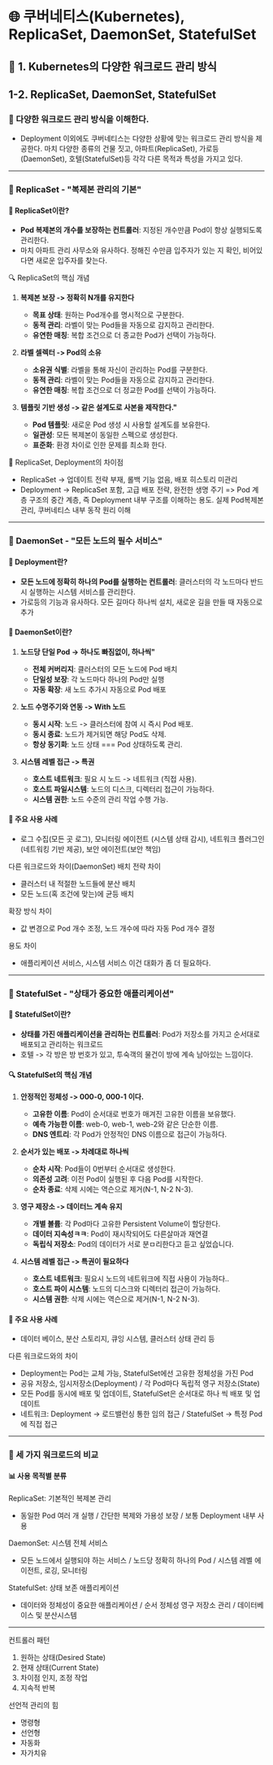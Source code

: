 # 🌐 쿠버네티스(Kubernetes), ReplicaSet, DaemonSet, StatefulSet

## 🎯 1. Kubernetes의 다양한 워크로드 관리 방식

## 1-2. ReplicaSet, DaemonSet, StatefulSet

### 🎯 다양한 워크로드 관리 방식을 이해한다.

- Deployment 이외에도 쿠버네티스는 다양한 상황에 맞는 워크로드 관리 방식을 제공한다. 마치 다양한 종류의 건물 짓고, 아파트(ReplicaSet), 가로등(DaemonSet), 호텔(StatefulSet)등 각각 다른 목적과 특성을 가지고 있다.

---

### 🏢 ReplicaSet - "복제본 관리의 기본"

#### 🚀 ReplicaSet이란?

- **Pod 복제본의 개수를 보장하는 컨트롤러**: 지정된 개수만큼 Pod이 항상 실행되도록 관리한다.
- 마치 아파트 관리 사무소와 유사하다. 정해진 수만큼 입주자가 있는 지 확인, 비어있다면 새로운 입주자를 찾는다.

🔍 ReplicaSet의 핵심 개념

1. **복제본 보장 -> 정확히 N개를 유지한다**

   - **목표 상태**: 원하는 Pod개수를 명시적으로 구분한다.
   - **동적 관리**: 라벨이 맞는 Pod들을 자동으로 감지하고 관리한다.
   - **유연한 매칭**: 복합 조건으로 더 종교한 Pod가 선택이 가능하다.

2. **라벨 셀렉터 -> Pod의 소유**

   - **소유권 식별**: 라벨을 통해 자신이 관리하는 Pod를 구분한다.
   - **동적 관리**: 라벨이 맞는 Pod들을 자동으로 감지하고 관리한다.
   - **유연한 매칭**: 복합 조건으로 더 정교한 Pod를 선택이 가능하다.

3. **템플릿 기반 생성 -> 같은 설계도로 사본을 제작한다."**
   - **Pod 템플릿**: 새로운 Pod 생성 시 사용할 설계도를 보유한다.
   - **일관성**: 모든 복제본이 동일한 스펙으로 생성한다.
   - **표준화**: 환경 차이로 인한 문제를 최소화 한다.

🤔 ReplicaSet, Deployment의 차이점

- ReplicaSet -> 업데이트 전략 부재, 롤백 기능 없음, 배포 히스토리 미관리
- Deployment -> ReplicaSet 포함, 고급 배포 전략, 완전한 생명 주기
  => Pod 계층 구조의 중간 계층, 즉 Deployment 내부 구조를 이해하는 용도. 실제 Pod복제본 관리, 쿠버네티스 내부 동작 원리 이해

---

### 🚦 DaemonSet - "모든 노드의 필수 서비스"

#### 🚀 Deployment란?

- **모든 노드에 정확히 하나의 Pod를 실행하는 컨트롤러**: 클러스터의 각 노드마다 반드시 실행하는 시스템 서비스를 관리한다.
- 가로등의 기능과 유사하다. 모든 길마다 하나씩 설치, 새로운 길을 만들 때 자동으로 추가

#### 🚀 DaemonSet이란?

1. **노드당 단일 Pod -> 하나도 빠짐없이, 하나씩"**

   - **전체 커버리지**: 클러스터의 모든 노드에 Pod 배치
   - **단일성 보장**: 각 노드마다 하나의 Pod만 실행
   - **자동 확장**: 새 노드 추가시 자동으로 Pod 배포

2. **노드 수명주기와 연동 -> With 노드**

   - **동시 시작**: 노드 -> 클러스터에 참여 시 즉시 Pod 배포.
   - **동시 종료**: 노드가 제거되면 해당 Pod도 삭제.
   - **항상 동기화**: 노드 상태 === Pod 상태하도록 관리.

3. **시스템 레벨 접근 -> 특권**
   - **호스트 네트워크**: 필요 시 노드 -> 네트워크 (직접 사용).
   - **호스트 파일시스템**: 노드의 디스크, 디렉터리 접근이 가능하다.
   - **시스템 권한**: 노드 수준의 관리 작업 수행 가능.

#### 🎯 주요 사용 사례

- 로그 수집(모든 곳 로그), 모니터링 에이전트 (시스템 상태 감시), 네트워크 플러그인(네트워킹 기반 제공), 보안 에이전트(보안 책임)

다른 워크로드와 차이(DaemonSet)
배치 전략 차이

- 클러스터 내 적절한 노드들에 분산 배치
- 모든 노드(혹 조건에 맞는)에 균등 배치

확장 방식 차이

- 값 변경으로 Pod 개수 조정, 노드 개수에 따라 자동 Pod 개수 결정

용도 차이

- 애플리케이션 서비스, 시스템 서비스 이건 대화가 좀 더 필요하다.

---

### 🏨 StatefulSet - "상태가 중요한 애플리케이션"

#### 🚀 StatefulSet이란?

- **상태를 가진 애플리케이션을 관리하는 컨트롤러**: Pod가 저장소를 가지고 순서대로 배포되고 관리하는 워크로드
- 호텔 -> 각 방은 방 번호가 있고, 투숙객의 물건이 방에 계속 남아있는 느낌이다.

#### 🔍 StatefulSet의 핵심 개념

1. **안정적인 정체성 -> 000-0, 000-1 이다.**

   - **고유한 이름**: Pod이 순서대로 번호가 매겨진 고유한 이름을 보유했다.
   - **예측 가능한 이름**: web-0, web-1, web-2와 같은 단순한 이름.
   - **DNS 엔트리**: 각 Pod가 안정적인 DNS 이름으로 접근이 가능하다.

2. **순서가 있는 배포 -> 차례대로 하나씩**

   - **순차 시작**: Pod들이 0번부터 순서대로 생성한다.
   - **의존성 고려**: 이전 Pod이 실행된 후 다음 Pod를 시작한다.
   - **순차 종료**: 삭제 시에는 역슨으로 제거(N-1, N-2 N-3).

3. **영구 제장소 -> 데이터느 계속 유지**

   - **개별 볼륨**: 각 Pod마다 고유한 Persistent Volume이 할당한다.
   - **데이터 지속성ㅋㅋ**: Pod이 재시작되어도 다른살마과 재연결
   - **독립식 저장소**: Pod의 데이터가 서로 분ㅁ리한다고 듣고 싶었습니다.

4. **시스템 레벨 접근 -> 특권이 필요하다**
   - **호스트 네트워크**: 필요시 노드의 네트워크에 직접 사용이 가능하다..
   - **호스트 파이 시스템**: 노드의 디스크와 디렉터리 접근이 가능하다.
   - **시스템 권한**: 삭제 시에는 역슨으로 제거(N-1, N-2 N-3).

#### 🎯 주요 사용 사례

- 데이터 베이스, 분산 스토리지, 큐잉 시스템, 클러스터 상태 관리 등

다른 워크로드와의 차이

- Deployment는 Pod는 교체 가능, StatefulSet에선 고유한 정체성을 가진 Pod
- 공유 저장소, 임시저장소(Deployment) / 각 Pod마다 독립적 영구 저장소(State)
- 모든 Pod를 동시에 배포 및 업데이트, StatefulSet은 순서대로 하나 씩 배포 및 업데이트
- 네트워크: Deployment -> 로드밸런싱 통한 임의 접근 / StatefulSet -> 특정 Pod에 직접 접근

---

### 🔗 세 가지 워크로드의 비교

#### 📊 사용 목적별 분류

ReplicaSet: 기본적인 복제본 관리

- 동일한 Pod 여러 개 실행 / 간단한 복제와 가용성 보장 / 보통 Deployment 내부 사용

DaemonSet: 시스템 전체 서비스

- 모든 노드에서 실행되야 하는 서비스 / 노드당 정확히 하나의 Pod / 시스템 레벨 에이전트, 로깅, 모니터링

StatefulSet: 상태 보존 애플리케이션

- 데이터와 정체성이 중요한 애플리케이션 / 순서 정체성 영구 저장소 관리 / 데이터베이스 및 분산시스템

---

컨트롤러 패턴

1. 원하는 상태(Desired State)
2. 현재 상태(Current State)
3. 차이점 인지, 조정 작업
4. 지속적 반복

선언적 관리의 힘

- 명령형
- 선언형
- 자동화
- 자가치유
